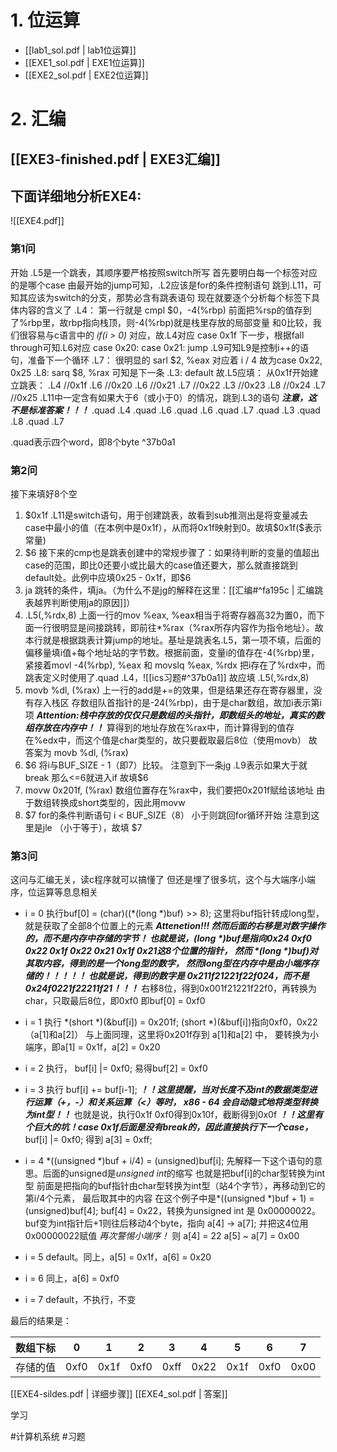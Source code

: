 # 1. 位运算
- [[lab1_sol.pdf | lab1位运算]]
- [[EXE1_sol.pdf | EXE1位运算]]
- [[EXE2_sol.pdf | EXE2位运算]]
# 2. 汇编
## [[EXE3-finished.pdf | EXE3汇编]]

## 下面详细地分析EXE4:
![[EXE4.pdf]]

### 第1问 

开始
	.L5是一个跳表，其顺序要严格按照switch所写
	首先要明白每一个标签对应的是哪个case
	由最开始的jump可知，.L2应该是for的条件控制语句
	跳到.L11，可知其应该为switch的分支，那势必含有跳表语句
	现在就要逐个分析每个标签下具体内容的含义了
.L4：
	第一行就是
	cmpl $0，-4(%rbp)
	前面把%rsp的值存到了%rbp里，故rbp指向栈顶，则-4(%rbp)就是栈里存放的局部变量
	和0比较，我们很容易与c语言中的 *if(i > 0)* 对应，故.L4对应 case 0x1f
	下一步，根据fall through可知.L6对应 case 0x20: case 0x21:
	jump .L9可知L9是控制i++的语句，准备下一个循环
.L7：
	很明显的
		sarl $2, %eax
	对应着 i / 4
	故为case 0x22, 0x25
.L8:
	sarq $8, %rax 可知是下一条
.L3: default
故.L5应填：
	从0x1f开始建立跳表：
	.L4 //0x1f
	.L6 //0x20
	.L6 //0x21
	.L7 //0x22
	.L3 //0x23
	.L8 //0x24
	.L7 //0x25
.L11中一定含有如果大于6（或小于0）的情况，跳到.L3的语句
***注意，这不是标准答案！！！***
	.quad .L4
	.quad .L6 
	.quad .L6
	.quad .L7
	.quad .L3 
	.quad .L8
	.quad .L7

.quad表示四个word，即8个byte ^37b0a1

### 第2问

接下来填好8个空
1. \$0x1f
	.L11是switch语句，用于创建跳表，故看到sub推测出是将变量减去case中最小的值（在本例中是0x1f），从而将0x1f映射到0。故填\$0x1f(\$表示常量)
2. \$6
	接下来的cmp也是跳表创建中的常规步骤了：如果待判断的变量的值超出case的范围，即比0还要小或比最大的case值还要大，那么就直接跳到default处。此例中应填0x25 - 0x1f，即\$6
3. ja
	跳转的条件，填ja。（为什么不是jg的解释在这里：[[汇编#^fa195c | 汇编跳表越界判断使用ja的原因]]）
4. .L5(,%rdx,8)
	上面一行的mov %eax, %eax相当于将寄存器高32为置0，而下面一行很明显是间接跳转，即前往*%rax（%rax所存内容作为指令地址）。故本行就是根据跳表计算jump的地址。基址是跳表名.L5，第一项不填，后面的偏移量填i值+每个地址站的字节数。根据前面，变量i的值存在-4(%rbp)里，紧接着movl -4(%rbp), %eax 和 movslq %eax, %rdx 把i存在了%rdx中，而跳表定义时使用了.quad .L4，![[ics习题#^37b0a1]]
	故应填 .L5(,%rdx,8)
5. movb %dl, (%rax)
	上一行的add是+=的效果，但是结果还存在寄存器里，没有存入栈区
	存数组队首指针的是-24(%rbp)，由于是char数组，故加i表示第i项
	***Attention:栈中存放的仅仅只是数组的头指针，即数组头的地址，真实的数组存放在内存中！！***
	算得到的地址存放在%rax中，而计算得到的值存在%edx中，而这个值是char类型的，故只要截取最后8位（使用movb）
	故答案为 movb %dl, (%rax)
6. $6
	将i与BUF_SIZE - 1（即7）比较。
	注意到下一条jg .L9表示如果大于就break
	那么<=6就进入if
	故填\$6
7. movw 0x201f, (%rax)
	数组位置存在%rax中，我们要把0x201f赋给该地址
	由于数组转换成short类型的，因此用movw
8. $7
	for的条件判断语句 i < BUF_SIZE（8）
	小于则跳回for循环开始
	注意到这里是jle （小于等于），故填 \$7

### 第3问

这问与汇编无关，读c程序就可以搞懂了
但还是埋了很多坑，这个与大端序小端序，位运算等息息相关

- i = 0 
  执行buf[0] = (char)((\*(long \*)buf) >> 8);
  这里将buf指针转成long型，就是获取了全部8个位置上的元素
  ***Attenetion!!! 然而后面的右移是对数字操作的，而不是内存中存储的字节！
  也就是说，(long \*)buf是指向0x24 0xf0 0x22 0x1f 0x22 0x21 0x1f 0x21这8个位置的指针，
  然而 \*(long \*)buf)对其取内容，得到的是一个long型的数字，
  然而long型在内存中是由小端序存储的！！！！！
  也就是说，得到的数字是 0x211f21221f22f024，而不是 0x24f0221f22211f21！！！***
  右移8位，得到0x001f21221f22f0，再转换为char，只取最后8位，即0xf0
  即buf[0] = 0xf0

- i = 1
  执行 \*(short \*)(&buf[i]) = 0x201f;
  (short \*)(&buf[i])指向0xf0，0x22（a[1]和a[2]）
  与上面同理，这里将0x201f存到 a[1]和a[2] 中，
  要转换为小端序，即a[1] = 0x1f，a[2] = 0x20

- i = 2
 执行， buf[i] |= 0xf0;
 易得buf[2] = 0xf0

- i = 3
  执行 buf[i] += buf[i-1];
  ***！！这里提醒，当对长度不及int的数据类型进行运算（+，-）和关系运算（<）等时，
  x86 - 64 会自动隐式地将类型转换为int型！！***
  也就是说，执行0x1f  0xf0得到0x10f，截断得到0x0f
  ***！！这里有个巨大的坑！case 0x1f后面是没有break的，因此直接执行下一个case，***
  buf[i] |= 0xf0; 得到 a[3] = 0xff;

- i = 4
  \*((unsigned \*)buf + i/4) = (unsigned)buf[i];
  先解释一下这个语句的意思。后面的unsigned是*unsigned int*的缩写
  也就是把buf[i]的char型转换为int型
  前面是把指向的buf指针由char型转换为int型（站4个字节），再移动到它的第i/4个元素，
  最后取其中的内容
  在这个例子中是\*((unsigned \*)buf + 1) = (unsigned)buf[4];
  buf[4] = 0x22，转换为unsigned int 是 0x00000022。
  buf变为int指针后+1则往后移动4个byte，指向 a[4] -> a[7];
  并把这4位用0x00000022赋值
  *再次警惕小端序！*
  则 a[4] = 22 a[5] ~ a[7] = 0x00

- i = 5
  default。同上，a[5] = 0x1f，a[6] = 0x20

- i = 6
  同上，a[6] = 0xf0

- i = 7
  default，不执行，不变
  
最后的结果是：

| 数组下标  | 0 | 1 | 2 | 3 | 4 | 5 | 6 | 7 |
|--|--|--|--|--|--|--|--|--|
|存储的值|0xf0 |0x1f |0xf0 |0xff |0x22| 0x1f |0xf0 |0x00|

[[EXE4-sildes.pdf | 详细步骤]]
[[EXE4_sol.pdf | 答案]]

学习

#计算机系统 #习题